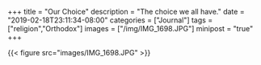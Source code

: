 +++
title = "Our Choice"
description = "The choice we all have."
date = "2019-02-18T23:11:34-08:00"
categories = ["Journal"]
tags = ["religion","Orthodox"]
images = ["/img/IMG_1698.JPG"]
minipost = "true"
+++

{{< figure src="images/IMG_1698.JPG" >}}
